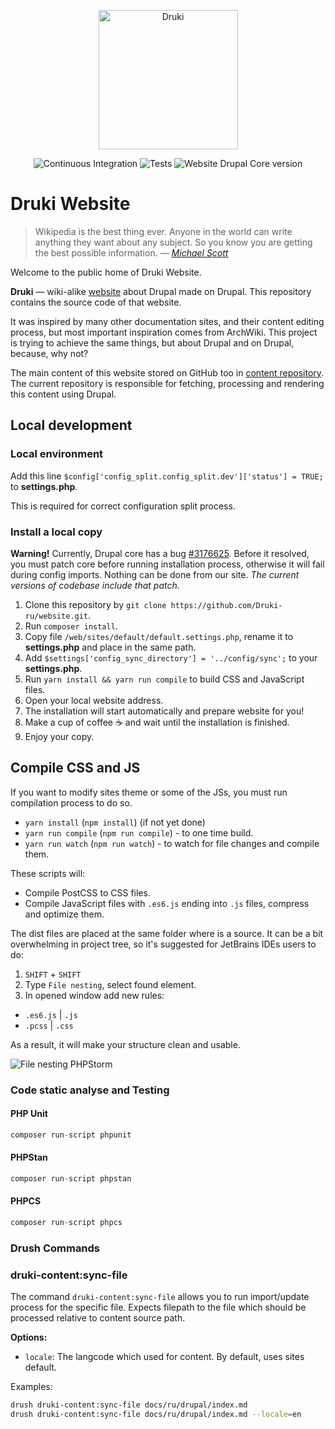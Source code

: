<p align="center">
  <img src="https://i.imgur.com/GVA0m4I.png" alt="Druki" width="223">
</p>

<p align="center">
  <img src="https://github.com/Druki-ru/website/workflows/Continuous%20Integration/badge.svg?branch=9.x" alt="Continuous Integration">
  <img src="https://github.com/Druki-ru/website/workflows/Tests/badge.svg" alt="Tests">
  <img src="https://img.shields.io/endpoint?url=https%3A%2F%2Fdruki.ru%2Fshields%2Fdrupal-core" alt="Website Drupal Core version">
</p>

# Druki Website

> Wikipedia is the best thing ever. Anyone in the world can write anything they want about any subject. So you know you are getting the best possible information.
> — <cite>[Michael Scott](https://www.youtube.com/watch?v=kFBDn5PiL00)</cite>

Welcome to the public home of Druki Website.

**Druki** — wiki-alike [website](https://druki.ru) about Drupal made on Drupal. This repository contains the source code of that website.

It was inspired by many other documentation sites, and their content editing process, but most important inspiration comes from ArchWiki. This project is trying to achieve the same things, but about Drupal and on Drupal, because, why not?

The main content of this website stored on GitHub too in [content repository](https://github.com/Druki-ru/content). The current repository is responsible for fetching, processing and rendering this content using Drupal.

## Local development

### Local environment

Add this line `$config['config_split.config_split.dev']['status'] = TRUE;` to **settings.php**.

This is required for correct configuration split process.

### Install a local copy

**Warning!** Currently, Drupal core has a bug [#3176625](https://www.drupal.org/project/drupal/issues/3176625). Before it resolved, you must patch core before running installation process, otherwise it will fail during config imports. Nothing can be done from our site. _The current versions of codebase include that patch._

1. Clone this repository by `git clone https://github.com/Druki-ru/website.git`.
1. Run `composer install`.
1. Copy file `/web/sites/default/default.settings.php`, rename it to **settings.php** and place in the same path.
1. Add `$settings['config_sync_directory'] = '../config/sync';` to your **settings.php**.
1. Run `yarn install && yarn run compile` to build CSS and JavaScript files.
1. Open your local website address.
1. The installation will start automatically and prepare website for you!
1. Make a cup of coffee ☕️ and wait until the installation is finished.
1. Enjoy your copy.

## Compile CSS and JS

If you want to modify sites theme or some of the JSs, you must run compilation process to do so.

- `yarn install` (`npm install`) (if not yet done)
- `yarn run compile` (`npm run compile`) - to one time build.
- `yarn run watch` (`npm run watch`) - to watch for file changes and compile them.

These scripts will:

- Compile PostCSS to CSS files.
- Compile JavaScript files with `.es6.js` ending into `.js` files, compress and optimize them.


The dist files are placed at the same folder where is a source. It can be a bit overwhelming in project tree, so it's suggested for JetBrains IDEs users to do:

1. `SHIFT` + `SHIFT`
1. Type `File nesting`, select found element.
1. In opened window add new rules:
  - `.es6.js` | `.js`
  - `.pcss` | `.css`

As a result, it will make your structure clean and usable.

![File nesting PHPStorm](https://i.imgur.com/iIDcfTD.png)

### Code static analyse and Testing

#### PHP Unit

```php
composer run-script phpunit
```

#### PHPStan

```php
composer run-script phpstan
```

#### PHPCS

```php
composer run-script phpcs
```

### Drush Commands

### druki-content:sync-file

The command `druki-content:sync-file` allows you to run import/update process for the specific file. Expects filepath to the file which should be processed relative to content source path.

**Options:**

* `locale`: The langcode which used for content. By default, uses sites default.

Examples:

```bash
drush druki-content:sync-file docs/ru/drupal/index.md
drush druki-content:sync-file docs/ru/drupal/index.md --locale=en
```
